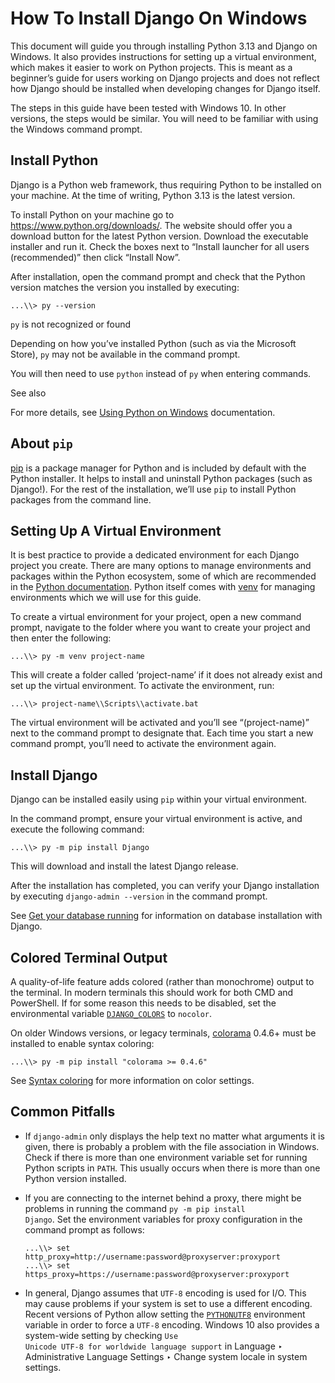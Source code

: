 # How To Install Django On Windows

This document will guide you through installing Python 3.13 and Django on Windows. It also provides instructions for setting up a virtual environment, which makes it easier to work on Python projects. This is meant as a beginner’s guide for users working on Django projects and does not reflect how Django should be installed when developing changes for Django itself.

The steps in this guide have been tested with Windows 10. In other versions, the steps would be similar. You will need to be familiar with using the Windows command prompt.

## Install Python

Django is a Python web framework, thus requiring Python to be installed on your machine. At the time of writing, Python 3.13 is the latest version.

To install Python on your machine go to <https://www.python.org/downloads/>. The website should offer you a download button for the latest Python version. Download the executable installer and run it. Check the boxes next to “Install launcher for all users (recommended)” then click “Install Now”.

After installation, open the command prompt and check that the Python version matches the version you installed by executing:

```
...\\> py --version
```

<div>
<p><code>py</code> is not recognized or found</p>
<p>Depending on how you’ve installed Python (such as via the Microsoft Store), <code>py</code> may not be available in the command prompt.</p>
<p>You will then need to use <code>python</code> instead of <code>py</code> when entering commands.</p>
</div>

<div>
<p>See also</p>
<p>For more details, see <a href="https://docs.python.org/3/using/windows.html" title="(in Python v3.13)">Using Python on Windows</a> documentation.</p>
</div>

## About `pip`

<a href="https://pypi.org/project/pip/">pip</a> is a package manager for Python and is included by default with the Python installer. It helps to install and uninstall Python packages (such as Django!). For the rest of the installation, we’ll use <code>pip</code> to install Python packages from the command line.

## Setting Up A Virtual Environment

It is best practice to provide a dedicated environment for each Django project you create. There are many options to manage environments and packages within the Python ecosystem, some of which are recommended in the <a href="https://packaging.python.org/guides/tool-recommendations/">Python documentation</a>. Python itself comes with <a href="https://docs.python.org/3/tutorial/venv.html" title="(in Python v3.13)">venv</a> for managing environments which we will use for this guide.

To create a virtual environment for your project, open a new command prompt, navigate to the folder where you want to create your project and then enter the following:

```
...\\> py -m venv project-name
```

This will create a folder called ‘project-name’ if it does not already exist and set up the virtual environment. To activate the environment, run:

```
...\\> project-name\\Scripts\\activate.bat
```

The virtual environment will be activated and you’ll see “(project-name)” next to the command prompt to designate that. Each time you start a new command prompt, you’ll need to activate the environment again.

## Install Django

Django can be installed easily using <code>pip</code> within your virtual environment.

In the command prompt, ensure your virtual environment is active, and execute the following command:

```
...\\> py -m pip install Django
```

This will download and install the latest Django release.

After the installation has completed, you can verify your Django installation by executing <code>django-admin --version</code> in the command prompt.

See <a href="../../topics/install/#database-installation">Get your database running</a> for information on database installation with Django.

## Colored Terminal Output

A quality-of-life feature adds colored (rather than monochrome) output to the terminal. In modern terminals this should work for both CMD and PowerShell. If for some reason this needs to be disabled, set the environmental variable <a href="../../ref/django-admin/#envvar-DJANGO_COLORS"><code>DJANGO_COLORS</code></a> to <code>nocolor</code>.

On older Windows versions, or legacy terminals, <a href="https://pypi.org/project/colorama/">colorama</a> 0.4.6+ must be installed to enable syntax coloring:

```
...\\> py -m pip install "colorama >= 0.4.6"
```

See <a href="../../ref/django-admin/#syntax-coloring">Syntax coloring</a> for more information on color settings.

## Common Pitfalls

*   If <code>django-admin</code> only displays the help text no matter what arguments it is given, there is probably a problem with the file association in Windows. Check if there is more than one environment variable set for running Python scripts in <code>PATH</code>. This usually occurs when there is more than one Python version installed.
*   If you are connecting to the internet behind a proxy, there might be problems in running the command <code>py -m pip install Django</code>. Set the environment variables for proxy configuration in the command prompt as follows:

    ```
    ...\\> set http_proxy=http://username:password@proxyserver:proxyport
    ...\\> set https_proxy=https://username:password@proxyserver:proxyport
    ```
*   In general, Django assumes that <code>UTF-8</code> encoding is used for I/O. This may cause problems if your system is set to use a different encoding. Recent versions of Python allow setting the <a href="https://docs.python.org/3/using/cmdline.html#envvar-PYTHONUTF8" title="(in Python v3.13)"><code>PYTHONUTF8</code></a> environment variable in order to force a <code>UTF-8</code> encoding. Windows 10 also provides a system-wide setting by checking <code>Use Unicode UTF-8 for worldwide language support</code> in Language ‣ Administrative Language Settings ‣ Change system locale in system settings.